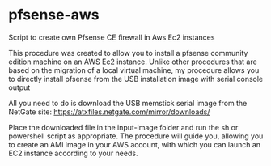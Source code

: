 # pfsense-aws
Script to create own Pfsense CE firewall in Aws Ec2 instances

This procedure was created to allow you to install a pfsense community edition machine on an AWS Ec2 instance.
Unlike other procedures that are based on the migration of a local virtual machine, my procedure allows you to directly install pfsense from the USB installation image with serial console output

All you need to do is download the USB memstick serial image from the NetGate site:
https://atxfiles.netgate.com/mirror/downloads/

Place the downloaded file in the input-image folder and run the sh or powershell script as appropriate.
The procedure will guide you, allowing you to create an AMI image in your AWS account, with which you can launch an EC2 instance according to your needs.
